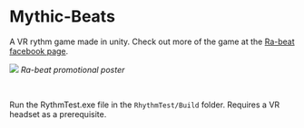 # Mythic-Beats
A VR rythm game made in unity. Check out more of the game at the [Ra-beat facebook page](https://m.facebook.com/rabeatVR/).


![](https://i.gyazo.com/45c4f7e87e91e2d3167f48ccb580a06a.png)
*Ra-beat promotional poster*

</br>

Run the RythmTest.exe file in the `RhythmTest/Build` folder. Requires a VR headset as a prerequisite. 